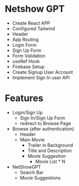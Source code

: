 # Netshow GPT

- Create React APP
- Configured Tailwind
- Header
- App Routing
- Login Form
- Sign Up Form
- Form Validation
- useRef Hook
- Firebase Setup
- Create Signup User Account
- Implement Sign In user API


# Features
- Login/Sign Up
    - Sign In/Sign Up Form
    - redirect to Browse Page
- Browse (after authentication)
    - Header
    - Main Movie
        - Trailer in Background
        - Title and Description
        - Movie Suggestion
            - Movie List * N
- NetShowGPT
    - Search Bar
    - Movie Suggestions 
